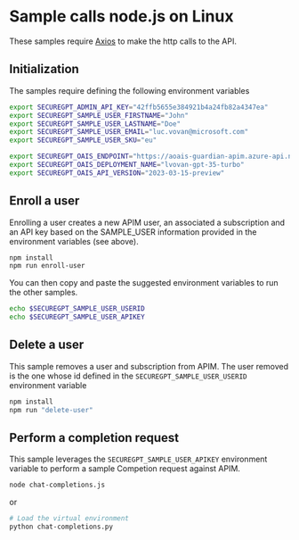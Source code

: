 # Sample calls node.js on Linux

These samples require [Axios](https://github.com/axios/axios) to make the http calls to the API.

## Initialization
The samples require defining the following environment variables

```bash
export SECUREGPT_ADMIN_API_KEY="42ffb5655e384921b4a24fb82a4347ea"
export SECUREGPT_SAMPLE_USER_FIRSTNAME="John"
export SECUREGPT_SAMPLE_USER_LASTNAME="Doe"
export SECUREGPT_SAMPLE_USER_EMAIL="luc.vovan@microsoft.com"
export SECUREGPT_SAMPLE_USER_SKU="eu"

export SECUREGPT_OAIS_ENDPOINT="https://aoais-guardian-apim.azure-api.net"
export SECUREGPT_OAIS_DEPLOYMENT_NAME="lvovan-gpt-35-turbo"
export SECUREGPT_OAIS_API_VERSION="2023-03-15-preview"
```

## Enroll a user
Enrolling a user creates a new APIM user, an associated a subscription and an API key based on the SAMPLE_USER information provided in the environment variables (see above).

```bash
npm install
npm run enroll-user
```

You can then copy and paste the suggested environment variables to run the other samples.

```bash
echo $SECUREGPT_SAMPLE_USER_USERID
echo $SECUREGPT_SAMPLE_USER_APIKEY
```



## Delete a user
This sample removes a user and subscription from APIM. The user removed is the one whose id defined in the `SECUREGPT_SAMPLE_USER_USERID` environment variable

```bash
npm install
npm run "delete-user"
```

## Perform a completion request
This sample leverages the `SECUREGPT_SAMPLE_USER_APIKEY` environment variable to perform a sample Competion request against APIM.

```bash
node chat-completions.js
```

or

```bash
# Load the virtual environment
python chat-completions.py
```

